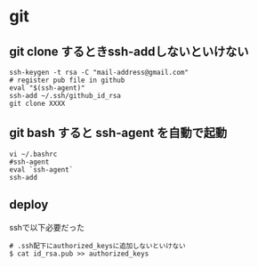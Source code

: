 # git

## git clone するときssh-addしないといけない
```shell script
ssh-keygen -t rsa -C "mail-address@gmail.com"
# register pub file in github
eval "$(ssh-agent)"
ssh-add ~/.ssh/github_id_rsa
git clone XXXX
```

## git bash すると ssh-agent を自動で起動
```shell script
vi ~/.bashrc
#ssh-agent
eval `ssh-agent`
ssh-add

```

## deploy

sshで以下必要だった
```shell script
# .ssh配下にauthorized_keysに追加しないといけない
$ cat id_rsa.pub >> authorized_keys
```